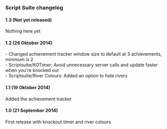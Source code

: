 <h3>Script Suite changelog</h3>

<h4>1.3 (Not yet released)</h3>
<p>Nothing here yet</p>

<h4>1.2 (26 Oktober 2014)</h3>
<p>- Changed achievement tracker window size to default at 3 achievements, minimum is 2<br />
- Scriptsuite/KOTimer: Avoid unnecessary server calls and update faster when you're knocked out<br />
- Scriptsuite/River Colours: Added an option to hide rivers</p>

<h4>1.1 (19 Oktober 2014)</h3>
<p>Added the achievement tracker</p>

<h4>1.0 (21 September 2014)</h4>
<p>First release with knockout timer and river colours</p>